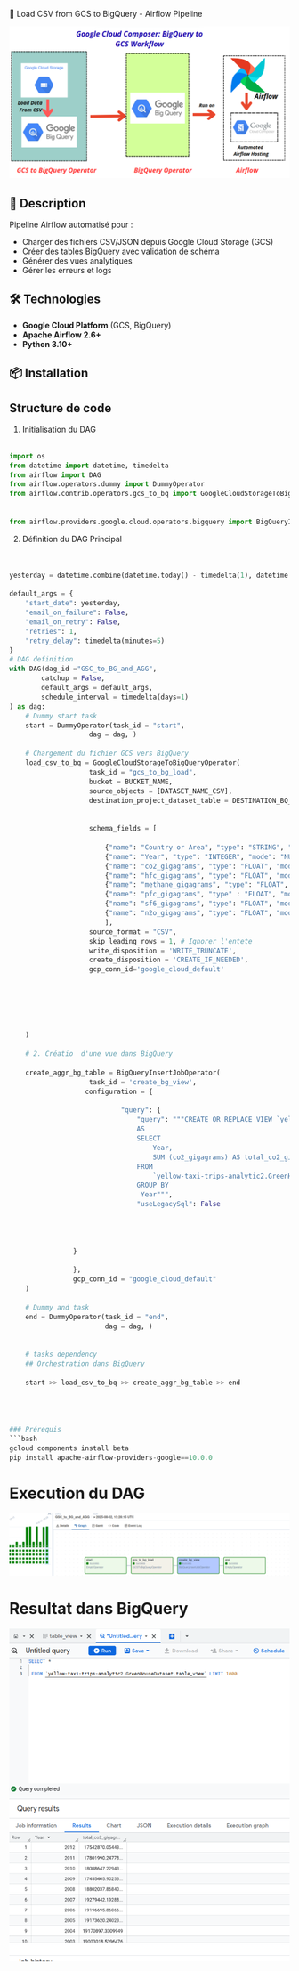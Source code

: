  🚀 Load CSV from GCS to BigQuery - Airflow Pipeline

![Sparkify Data Model](/Images/workflow.png)    


## 📝 Description
Pipeline Airflow automatisé pour :
- Charger des fichiers CSV/JSON depuis Google Cloud Storage (GCS)
- Créer des tables BigQuery avec validation de schéma
- Générer des vues analytiques
- Gérer les erreurs et logs

## 🛠 Technologies
- **Google Cloud Platform** (GCS, BigQuery)
- **Apache Airflow 2.6+**
- **Python 3.10+**

## 📦 Installation

## Structure de code 
1. Initialisation du DAG
 ```python

import os
from datetime import datetime, timedelta
from airflow import DAG
from airflow.operators.dummy import DummyOperator
from airflow.contrib.operators.gcs_to_bq import GoogleCloudStorageToBigQueryOperator


from airflow.providers.google.cloud.operators.bigquery import BigQueryInsertJobOperator

```
2. Définition du DAG Principal

```python


yesterday = datetime.combine(datetime.today() - timedelta(1), datetime.min.time())

default_args = {
    "start_date": yesterday, 
    "email_on_failure": False, 
    "email_on_retry": False, 
    "retries": 1, 
    "retry_delay": timedelta(minutes=5)
}
# DAG definition
with DAG(dag_id ="GSC_to_BG_and_AGG", 
        catchup = False, 
        default_args = default_args, 
        schedule_interval = timedelta(days=1)
) as dag: 
    # Dummy start task 
    start = DummyOperator(task_id = "start", 
                    dag = dag, )

    # Chargement du fichier GCS vers BigQuery 
    load_csv_to_bq = GoogleCloudStorageToBigQueryOperator(
                    task_id = "gcs_to_bg_load", 
                    bucket = BUCKET_NAME, 
                    source_objects = [DATASET_NAME_CSV], 
                    destination_project_dataset_table = DESTINATION_BQ_TABLE, 


                    schema_fields = [
                        
                        {"name": "Country or Area", "type": "STRING", "mode": "NULLABLE"},
                        {"name": "Year", "type": "INTEGER", "mode": "NULLABLE"},
                        {"name": "co2_gigagrams", "type": "FLOAT", "mode": "NULLABLE"}, 
                        {"name": "hfc_gigagrams", "type": "FLOAT", "mode" : "NULLABLE" }, 
                        {"name": "methane_gigagrams", "type": "FLOAT", "mode": "NULLABLE" }, 
                        {"name": "pfc_gigagrams", "type" : "FLOAT", "mode": "NULLABLE" },
                        {"name": "sf6_gigagrams", "type": "FLOAT", "mode": "NULLABLE" }, 
                        {"name": "n2o_gigagrams", "type": "FLOAT", "mode": "NULLABLE"},
                        ], 
                    source_format = "CSV", 
                    skip_leading_rows = 1, # Ignorer l'entete 
                    write_disposition = 'WRITE_TRUNCATE', 
                    create_disposition = 'CREATE_IF_NEEDED', 
                    gcp_conn_id='google_cloud_default'

        
    



    ) 

    # 2. Créatio  d'une vue dans BigQuery 

    create_aggr_bg_table = BigQueryInsertJobOperator(
                    task_id = 'create_bg_view', 
                   configuration = {

                            "query": {
                                "query": """CREATE OR REPLACE VIEW `yellow-taxi-trips-analytic2.GreenHouseDataset.table_view`
                                AS 
                                SELECT 
                                    Year,
                                    SUM (co2_gigagrams) AS total_co2_gigagrams, 
                                FROM 
                                    `yellow-taxi-trips-analytic2.GreenHouseDataset.greenhouse`
                                GROUP BY
                                 Year""", 
                                "useLegacySql": False
                                
                                
                        
                        
                }
                
                },
                gcp_conn_id = "google_cloud_default"
    ) 

    # Dummy and task 
    end = DummyOperator(task_id = "end", 
                        dag = dag, )


    # tasks dependency 
    ## Orchestration dans BigQuery 

    start >> load_csv_to_bq >> create_aggr_bg_table >> end 




### Prérequis
```bash
gcloud components install beta
pip install apache-airflow-providers-google==10.0.0
```
# Execution du DAG

![Sparkify Data Model](/Images/airflow_dag.png)    

# Resultat dans BigQuery 
![Sparkify Data Model](/Images/bigquer_capture.png)    


